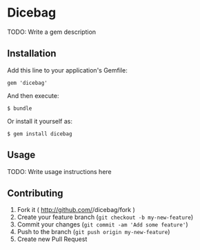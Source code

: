 # Dicebag

TODO: Write a gem description

## Installation

Add this line to your application's Gemfile:

    gem 'dicebag'

And then execute:

    $ bundle

Or install it yourself as:

    $ gem install dicebag

## Usage

TODO: Write usage instructions here

## Contributing

1. Fork it ( http://github.com/<my-github-username>/dicebag/fork )
2. Create your feature branch (`git checkout -b my-new-feature`)
3. Commit your changes (`git commit -am 'Add some feature'`)
4. Push to the branch (`git push origin my-new-feature`)
5. Create new Pull Request
